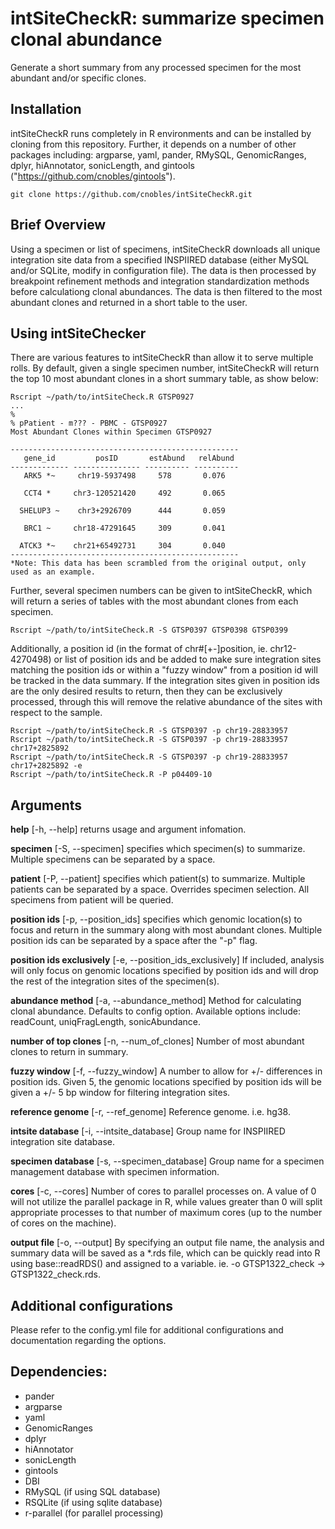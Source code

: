 # intSiteCheckR: summarize specimen clonal abundance
Generate a short summary from any processed specimen for the most abundant and/or specific clones. 

## Installation
intSiteCheckR runs completely in R environments and can be installed by cloning from this repository. Further, it depends on a number of other packages including: argparse, yaml, pander, RMySQL, GenomicRanges, dplyr, hiAnnotator, sonicLength, and gintools ("https://github.com/cnobles/gintools"). 
```
git clone https://github.com/cnobles/intSiteCheckR.git
```

## Brief Overview
Using a specimen or list of specimens, intSiteCheckR downloads all unique integration site data from a specified INSPIIRED database (either MySQL and/or SQLite, modify in configuration file). The data is then processed by breakpoint refinement methods and integration standardization methods before calculationg clonal abundances. The data is then filtered to the most abundant clones and returned in a short table to the user.

## Using intSiteChecker
There are various features to intSiteCheckR than allow it to serve multiple rolls. By default, given a single specimen number, intSiteCheckR will return the top 10 most abundant clones in a short summary table, as show below:
```
Rscript ~/path/to/intSiteCheck.R GTSP0927
...
%
% pPatient - m??? - PBMC - GTSP0927
Most Abundant Clones within Specimen GTSP0927

---------------------------------------------------
   gene_id         posID       estAbund   relAbund
------------- --------------- ---------- ----------
   ARK5 *~     chr19-5937498     578       0.076

   CCT4 *     chr3-120521420     492       0.065

  SHELUP3 ~    chr3+2926709      444       0.059

   BRC1 ~     chr18-47291645     309       0.041

  ATCK3 *~    chr21+65492731     304       0.040
---------------------------------------------------
*Note: This data has been scrambled from the original output, only used as an example.
```
Further, several specimen numbers can be given to intSiteCheckR, which will return a series of tables with the most abundant clones from each specimen. 
```
Rscript ~/path/to/intSiteCheck.R -S GTSP0397 GTSP0398 GTSP0399
```
Additionally, a position id (in the format of chr#[+-]position, ie. chr12-4270498) or list of position ids and be added to make sure integration sites matching the position ids or within a "fuzzy window" from a position id will be tracked in the data summary. If the integration sites given in position ids are the only desired results to return, then they can be exclusively processed, through this will remove the relative abundance of the sites with respect to the sample. 
```
Rscript ~/path/to/intSiteCheck.R -S GTSP0397 -p chr19-28833957
Rscript ~/path/to/intSiteCheck.R -S GTSP0397 -p chr19-28833957 chr17+2825892 
Rscript ~/path/to/intSiteCheck.R -S GTSP0397 -p chr19-28833957 chr17+2825892 -e
Rscript ~/path/to/intSiteCheck.R -P p04409-10
```

## Arguments
**help** [-h, --help] returns usage and argument infomation.

**specimen** [-S, --specimen] specifies which specimen(s) to summarize. Multiple specimens can be separated by a space.

**patient** [-P, --patient] specifies which patient(s) to summarize. Multiple patients can be separated by a space. Overrides specimen selection. All specimens from patient will be queried.

**position ids** [-p, --position_ids] specifies which genomic location(s) to focus and return in the summary along with most abundant clones. Multiple position ids can be separated by a space after the "-p" flag.

**position ids exclusively** [-e, --position_ids_exclusively] If included, analysis will only focus on genomic locations specified by position ids and will drop the rest of the integration sites of the specimen(s).

**abundance method** [-a, --abundance_method] Method for calculating clonal abundance. Defaults to config option. Available options include: readCount, uniqFragLength, sonicAbundance.

**number of top clones** [-n, --num_of_clones] Number of most abundant clones to return in summary.

**fuzzy window** [-f, --fuzzy_window] A number to allow for +/- differences in position ids. Given 5, the genomic locations specified by position ids will be given a +/- 5 bp window for filtering integration sites.

**reference genome** [-r, --ref_genome] Reference genome. i.e. hg38.

**intsite database** [-i, --intsite_database] Group name for INSPIIRED integration site database.

**specimen database** [-s, --specimen_database] Group name for a specimen management database with specimen information.

**cores** [-c, --cores] Number of cores to parallel processes on. A value of 0 will not utilize the parallel package in R, while values greater than 0 will split appropriate processes to that number of maximum cores (up to the number of cores on the machine).

**output file** [-o, --output] By specifying an output file name, the analysis and summary data will be saved as a *.rds file, which can be quickly read into R using base::readRDS() and assigned to a variable. ie. -o GTSP1322_check -> GTSP1322_check.rds.

## Additional configurations
Please refer to the config.yml file for additional configurations and documentation regarding the options.

## Dependencies:

* pander
* argparse
* yaml
* GenomicRanges
* dplyr
* hiAnnotator
* sonicLength
* gintools
* DBI
* RMySQL (if using SQL database)
* RSQLite (if using sqlite database)
* r-parallel (for parallel processing)

